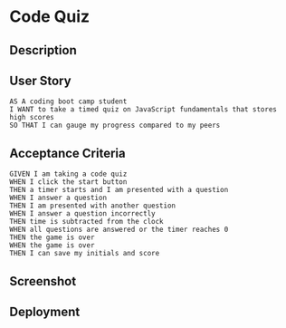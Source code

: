 # Code Quiz

## Description

## User Story
````
AS A coding boot camp student
I WANT to take a timed quiz on JavaScript fundamentals that stores high scores
SO THAT I can gauge my progress compared to my peers
````

## Acceptance Criteria
````
GIVEN I am taking a code quiz
WHEN I click the start button
THEN a timer starts and I am presented with a question
WHEN I answer a question
THEN I am presented with another question
WHEN I answer a question incorrectly
THEN time is subtracted from the clock
WHEN all questions are answered or the timer reaches 0
THEN the game is over
WHEN the game is over
THEN I can save my initials and score
````

## Screenshot

## Deployment
